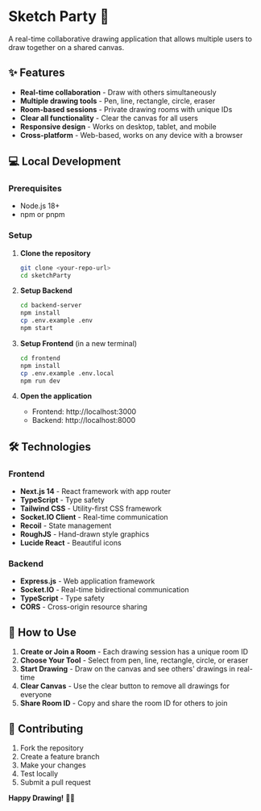 # Sketch Party 🎨

A real-time collaborative drawing application that allows multiple users to draw together on a shared canvas.

## ✨ Features

- **Real-time collaboration** - Draw with others simultaneously
- **Multiple drawing tools** - Pen, line, rectangle, circle, eraser
- **Room-based sessions** - Private drawing rooms with unique IDs
- **Clear all functionality** - Clear the canvas for all users
- **Responsive design** - Works on desktop, tablet, and mobile
- **Cross-platform** - Web-based, works on any device with a browser

## 💻 Local Development

### Prerequisites

- Node.js 18+
- npm or pnpm

### Setup

1. **Clone the repository**
   ```bash
   git clone <your-repo-url>
   cd sketchParty
   ```

2. **Setup Backend**
   ```bash
   cd backend-server
   npm install
   cp .env.example .env
   npm start
   ```

3. **Setup Frontend** (in a new terminal)
   ```bash
   cd frontend
   npm install
   cp .env.example .env.local
   npm run dev
   ```

4. **Open the application**
   - Frontend: http://localhost:3000
   - Backend: http://localhost:8000

## 🛠️ Technologies

### Frontend
- **Next.js 14** - React framework with app router
- **TypeScript** - Type safety
- **Tailwind CSS** - Utility-first CSS framework
- **Socket.IO Client** - Real-time communication
- **Recoil** - State management
- **RoughJS** - Hand-drawn style graphics
- **Lucide React** - Beautiful icons

### Backend
- **Express.js** - Web application framework
- **Socket.IO** - Real-time bidirectional communication
- **TypeScript** - Type safety
- **CORS** - Cross-origin resource sharing

## 📱 How to Use

1. **Create or Join a Room** - Each drawing session has a unique room ID
2. **Choose Your Tool** - Select from pen, line, rectangle, circle, or eraser
3. **Start Drawing** - Draw on the canvas and see others' drawings in real-time
4. **Clear Canvas** - Use the clear button to remove all drawings for everyone
5. **Share Room ID** - Copy and share the room ID for others to join

## 🤝 Contributing

1. Fork the repository
2. Create a feature branch
3. Make your changes
4. Test locally
5. Submit a pull request

**Happy Drawing!** 🎨✨